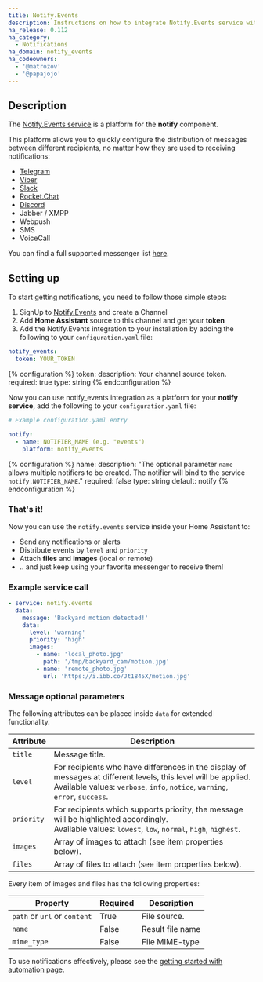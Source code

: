 ```yaml
---
title: Notify.Events
description: Instructions on how to integrate Notify.Events service with your Home Assistant notifications.
ha_release: 0.112
ha_category:
  - Notifications
ha_domain: notify_events
ha_codeowners:
  - '@matrozov'
  - '@papajojo'
---
```


## Description

The [Notify.Events service](https://notify.events/) is a platform for the **notify** component. 

This platform allows you to quickly configure the distribution of messages between different recipients, no matter how they are used to receiving notifications: 

- [Telegram](https://telegram.org/)
- [Viber](https://viber.com/)
- [Slack](https://slack.com/)
- [Rocket.Chat](https://rocket.chat/)
- [Discord](https://discordapp.com/)
- Jabber / XMPP
- Webpush
- SMS
- VoiceCall

You can find a full supported messenger list [here](https://notify.events/features).

## Setting up

To start getting notifications, you need to follow those simple steps:
 
1. SignUp to [Notify.Events](https://notify.events/) and create a Channel
2. Add **Home Assistant** source to this channel and get your **token**
3. Add the Notify.Events integration to your installation by adding the following to your `configuration.yaml` file:

```yaml
notify_events:
  token: YOUR_TOKEN
```

{% configuration %}
token:
  description: Your channel source token.
  required: true
  type: string
{% endconfiguration %}

Now you can use notify_events integration as a platform for your **notify service**, add the following to your `configuration.yaml` file:

```yaml
# Example configuration.yaml entry

notify:
  - name: NOTIFIER_NAME (e.g. "events")
    platform: notify_events
```

{% configuration %}
name:
  description: "The optional parameter `name` allows multiple notifiers to be created. The notifier will bind to the service `notify.NOTIFIER_NAME`."
  required: false
  type: string
  default: notify
{% endconfiguration %}

### That's it!

Now you can use the `notify.events` service inside your Home Assistant to:
- Send any notifications or alerts
- Distribute events by `level` and `priority`
- Attach **files** and **images** (local or remote)
- .. and just keep using your favorite messenger to receive them!

### Example service call

```yaml
- service: notify.events
  data:
    message: 'Backyard motion detected!'
    data:
      level: 'warning'
      priority: 'high'
      images:
        - name: 'local_photo.jpg'
          path: '/tmp/backyard_cam/motion.jpg'
        - name: 'remote_photo.jpg'
          url: 'https://i.ibb.co/Jt1845X/motion.jpg'
```

### Message optional parameters

The following attributes can be placed inside `data` for extended functionality.

| Attribute  | Description
| ---------- | -----------
| `title`    | Message title.
| `level`    | For recipients who have differences in the display of messages at different levels, this level will be applied.<br>Available values: `verbose`, `info`, `notice`, `warning`, `error`, `success`.
| `priority` | For recipients which supports priority, the message will be highlighted accordingly.<br>Available values: `lowest`, `low`, `normal`, `high`, `highest`.
| `images`   | Array of images to attach (see item properties below).
| `files`    | Array of files to attach (see item properties below).

Every item of images and files has the following properties:

| Property                     | Required | Description
| ---------------------------- | -------- | ----
| `path` or `url` or `content` | True     | File source.
| `name`                       | False    | Result file name
| `mime_type`                  | False    | File MIME-type

To use notifications effectively, please see the [getting started with automation page](/getting-started/automation/).
